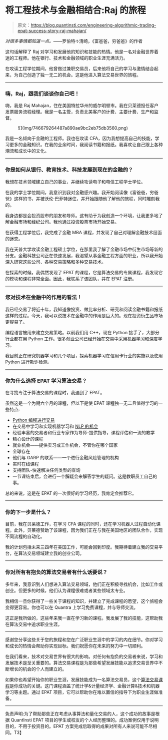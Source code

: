 # 将工程技术与金融相结合:Raj 的旅程

> 原文：<https://blog.quantinsti.com/engineering-algorithmic-trading-epat-success-story-raj-mahajan/>

*对很多事情都知道一点。*——罗伯特·t·清崎，《富爸爸，穷爸爸》的作者

这句话解释了 Raj 对学习和发展他的知识和技能的热情。他是一名对金融世界着迷的工程师。他在银行、技术和金融领域的职业生涯充满活力。

在攻读工程学位期间，他曾做过兼职交易员，后来他将自己的学习与激情结合起来，为自己创造了独一无二的机会。这是他进入算法交易世界的旅程。

* * *

### 嗨，Raj，跟我们谈谈你自己吧！

嗨，我是 Raj Mahajan，住在美国特拉华州的威尔明顿市。我在贝莱德担任客户发票服务流程经理。我是一名主管，负责北美客户的计费、主要计费、生产和监督。

<figure class="kg-card kg-image-card">![](img/746679264487a890ae9bc2eb75db3560.png)</figure>

我是一名倾向于金融的工程师。我也在攻读 CFA，因为我想提高自己的技能，学习更多的金融知识。在我的业余时间，我阅读书籍和报纸。我喜欢让自己跟上各种潮流和成长中的文化。

* * *

### 你是如何从银行、教育技术、科技发展到现在的金融的？

我想在技术领域建立自己的事业，并继续攻读电子和电信工程学士学位。

在我的学士学位期间，我意识到我对金融感兴趣。我开始阅读像《富爸爸，穷爸爸》这样的书，并被沃伦·巴菲特迷住，并开始跟随他了解他的旅程，同时雕刻我的。

我身边都是会投资股市的朋友和导师。这有助于为我创造一个环境，让我更多地了解金融市场和经纪公司。我也通过投资股票市场开始交易。

在获得工程学位后，我完成了金融 MBA 课程，并发现了自己对理解金融技术层面的迷恋。

我在天普大学攻读金融工程硕士学位，在那里我了解了金融市场中衍生市场等新的分支。金融科技公司正在快速发展，我渴望从事金融工程方面的职业，所以我开始深入研究这些公司、各种交易策略和多种交易技术。

在探索的时候，我偶然发现了 EPAT 的课程，它是算法交易的专属课程，我发现它的模块和课程非常全面。因此，我联系了该团队，并在 EPAT 注册。

* * *

### 您对技术在金融中的作用的看法！

我已经交易了将近十年，我知道像投资、做比率分析、研究和阅读金融书籍和报纸这样的过程。今天，我可以说技术在金融中的作用是巨大的。现在投资衍生品市场更容易了。

编程语言被用来建立交易策略。以前我们用 C++，现在 Python 接手了，大部分行业都在用 Python 工作。很多创业公司已经开始在交易中采用[机器学习](https://quantra.quantinsti.com/course/introduction-to-machine-learning-for-trading)和深度学习。

我目前正在研究机器学习和几个项目，探索机器学习在信用卡行业的实施以及使用 Python 进行欺诈检测。

* * *

### 你为什么选择 EPAT 学习算法交易？

在寻找专注于算法交易的课程时，我遇到了 EPAT。

虽然这是一个为期六个月的课程，但以下是使 EPAT 课程独一无二且值得学习的一些特点:

*   [Python 编程进行交易](https://quantra.quantinsti.com/course/python-for-trading)
*   在交易中学习和实现机器学习和 [NLP 的机会](/natural-language-processing-trading/)
*   经验丰富的交易者和行业专家作为导师-提供指导，课程评估和一流的教学
*   精心设计的课程
*   就业机会——提供实习或工作机会，不管你在哪个国家
*   全球存在
*   他们与 GARP 的联系——一个进行金融风险管理的机构
*   实时在线课程
*   支持团队-快速解决任何类型的查询
*   一节课结束后，会进行一个解疑会来解答学生的疑问。这是教职员工自己的事。

总的来说，这是在 EPAT 的一次很好的学习经历，我肯定会推荐它。

* * *

### 你的下一步是什么？

目前，我在贝莱德工作，在学习 CFA 课程的同时，还在学习机器人过程自动化课程。此外，贝莱德赞助了该课程，因为我们正在与我在美国地区的团队合作，实现不同流程的自动化。

我的计划包括未来三四年在美国工作，可能会回到印度。我期待着建立我的交易平台，在算法交易领域建立我的创业公司。

* * *

### 你对所有有抱负的算法交易者有什么话要说？

多年来，我意识到人们想进入算法交易领域，他们正在积极寻找机会，比如工作或创业。但更多的时候，他们认为课程很难或者某些领域太专业。

我相信一旦你获得了一些关于课程的知识，并建立了完成课程的愿望，这个旅程会变得更容易。你也可以在 Quantra 上学习免费课程，并与导师交流。

这正是我所做的，这些年来我一直在学习新的课程。我发展了我的技能，这帮助我在算法交易中追求职业生涯。

* * *

感谢您分享这些关于您的旅程和您在广泛职业生涯中的学习的内在细节。你对学习和成长的热情会帮助你实现目标。我们祝愿你在未来的努力中一切顺利。

在我们看来，技术对交易世界有很大的影响。对任何有抱负的交易者来说，学习和发展技术是至关重要的。算法交易课程是为那些希望发展技能以追求交易世界中不断增长的机会的个人而建立的。

如果你也希望开始你的职业生涯，发展技能成为一名算法交易员，这个[算法交易课程](https://www.quantinsti.com/epat)是你成功的关键。这门课程涵盖了统计学&计量经济学、金融计算&技术和机器学习等主题。通过 EPAT 项目，它可以帮助你在难以置信的指导下为职业生涯做准备。

* * *

免责声明:为了帮助那些正在考虑从事算法和量化交易的人，这个成功的故事是根据 QuantInsti EPAT 项目的学生或校友的个人经历整理的。成功案例仅用于说明目的，不用于投资目的。EPAT 方案完成后取得的成果对所有人来说可能不尽相同。T3】
